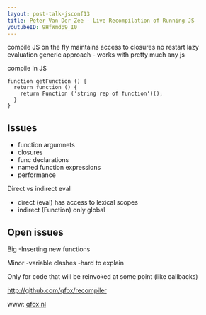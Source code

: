 ```yaml
---
layout: post-talk-jsconf13
title: Peter Van Der Zee - Live Recompilation of Running JS
youtubeID: 9HfWmdp9_I0
---
```


compile JS on the fly
maintains access to closures
no restart
lazy evaluation
generic approach - works with pretty much any js

compile in JS

    function getFunction () {
      return function () {
        return Function ('string rep of function')();
      }
    }

Issues
---
- function argumnets
- closures
- func declarations
- named function expressions
- performance

Direct vs indirect eval
- direct (eval) has access to lexical scopes
- indirect (Function) only global

Open issues
---

Big
-Inserting new functions

Minor
-variable clashes
-hard to explain

Only for code that will be reinvoked at some point (like callbacks)

<http://github.com/qfox/recompiler>

www: [qfox.nl](http://qfox.nl)

